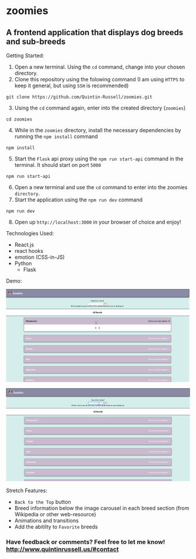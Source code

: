 # zoomies
## A frontend application that displays dog breeds and sub-breeds

<dl>
  <dt>
    Getting Started:
  </dt>
</dl> 

1. Open a new terminal. Using the `cd` command, change into your chosen directory.
2. Clone this repository using the folowing command (I am using `HTTPS` to keep it general, but using `SSH` is recommended)
  ```shell
  git clone https://github.com/Quintin-Russell/zoomies.git
  ```
3. Using the `cd` command again, enter into the created directory (`zoomies`)
  ```shell
  cd zoomies
  ```
4. While in the `zoomies` directory, install the necessary dependencies by running the `npm install` command
  ```shell
  npm install
  ```
5. Start the `Flask` api proxy using the `npm run start-api` command in the terminal. It should start on port `5000`
  ```shell
  npm run start-api
  ```
6. Open a new terminal and use the `cd` command to enter into the zoomies `directory`. 
7. Start the application using the `npm run dev` command
  ```shell
  npm run dev
  ```
8. Open up `http://localhost:3000` in your browser of choice and enjoy!


<dl>
  <dt>
    Technologies Used:
  </dt>
</dl>

- React.js
- react hooks
- emotion (CSS-in-JS)
- Python 
  - Flask

<dl>
  <dt>
    Demo:
  </dt>
</dl>

![Zoomies-Demo-Dog-Container](https://github.com/Quintin-Russell/zoomies/blob/main/zoomiesDemoDogCont.gif)


![Zoomies-Demo-Search](https://github.com/Quintin-Russell/zoomies/blob/main/zoomiesDemoSearch.gif)
  

<dl>
  <dt>
    Stretch Features:
  </dt>
</dl>

- `Back to the Top` button
- Breed information below the image carousel in each breed section (from Wikipedia or other web-resource) 
- Animations and transitions
- Add the abitilty to `Favorite` breeds


### Have feedback or comments? Feel free to let me know! http://www.quintinrussell.us/#contact


